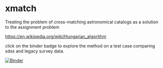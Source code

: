 

# xmatch
Treating the problem of cross-matching astronomical catalogs as a solution to the assignment problem

https://en.wikipedia.org/wiki/Hungarian_algorithm

click on the binder badge to explore the method on a test case comparing sdss and legacy survey data. 

[![Binder](https://mybinder.org/badge_logo.svg)](https://mybinder.org/v2/gh/mattcwilde/xmatch/master)

